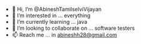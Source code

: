 - 👋 Hi, I’m @AbineshTamilselviVijayan
- 👀 I’m interested in ... everything
- 🌱 I’m currently learning ... java
- 💞️ I’m looking to collaborate on ... software testers
- 📫 Reach me ... in abineshh28@gmail.com

<!---
AbineshTamilselviVijayan/AbineshTamilselviVijayan is a ✨ special ✨ repository because its `README.md` (this file) appears on your GitHub profile.
You can click the Preview link to take a look at your changes.
--->

